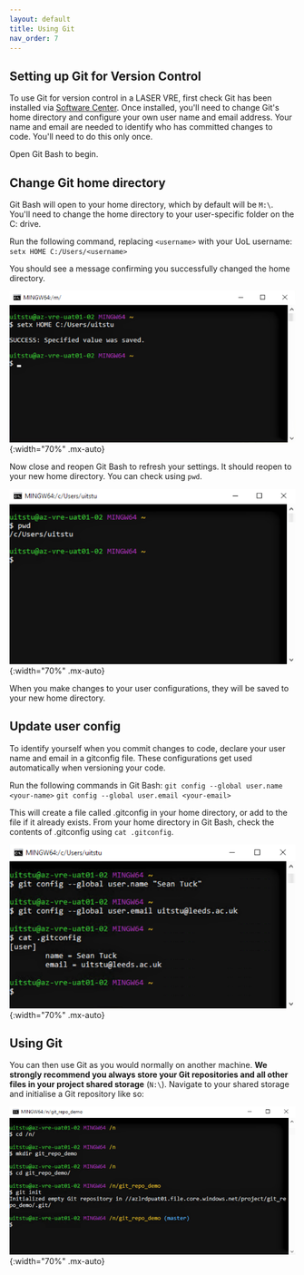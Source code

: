 ```yaml
---
layout: default
title: Using Git
nav_order: 7
---
```


## Setting up Git for Version Control

To use Git for version control in a LASER VRE, first check Git has been installed via [Software Center](./install_software.html). Once installed, you'll need to change Git's home directory and configure your own user name and email address. Your name and email are needed to identify who has committed changes to code. You'll need to do this only once.

Open Git Bash to begin.

## Change Git home directory

Git Bash will open to your home directory, which by default will be `M:\`. You'll need to change the home directory to your user-specific folder on the C: drive.

Run the following command, replacing `<username>` with your UoL username:<br>
`setx HOME C:/Users/<username>`

You should see a message confirming you successfully changed the home directory.

![](./images/git_setup/02_set_home_path.PNG){:width="70%" .mx-auto}

Now close and reopen Git Bash to refresh your settings. It should reopen to your new home directory. You can check using `pwd`.

![](./images/git_setup/03_check_home_path.PNG){:width="70%" .mx-auto}

When you make changes to your user configurations, they will be saved to your new home directory.

## Update user config

To identify yourself when you commit changes to code, declare your user name and email in a gitconfig file. These configurations get used automatically when versioning your code.

Run the following commands in Git Bash:
`git config --global user.name <your-name>`
`git config --global user.email <your-email>`

This will create a file called .gitconfig in your home directory, or add to the file if it already exists. From your home directory in Git Bash, check the contents of .gitconfig using `cat .gitconfig`.

![](./images/git_setup/04_set_user_config.PNG){:width="70%" .mx-auto}

## Using Git

You can then use Git as you would normally on another machine. **We strongly recommend you always store your Git repositories and all other files in your project shared storage** (`N:\`). Navigate to your shared storage and initialise a Git repository like so:

![](./images/git_setup/05_git_init.PNG){:width="70%" .mx-auto}
